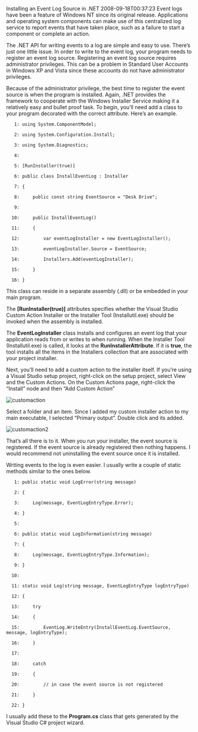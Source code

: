 Installing an Event Log Source in .NET
2008-09-18T00:37:23
Event logs have been a feature of Windows NT since its original release. Applications and operating system components can make use of this centralized log service to report events that have taken place, such as a failure to start a component or complete an action.

The .NET API for writing events to a log are simple and easy to use. There’s just one little issue. In order to write to the event log, your program needs to register an event log source. Registering an event log source requires administrator privileges. This can be a problem in Standard User Accounts in Windows XP and Vista since these accounts do not have administrator privileges.

Because of the administrator privilege, the best time to register the event source is when the program is installed. Again, .NET provides the framework to cooperate with the Windows Installer Service making it a relatively easy and bullet proof task. To begin, you’ll need add a class to your program decorated with the correct attribute. Here’s an example.
    
       1: using System.ComponentModel;
    
       2: using System.Configuration.Install;
    
       3: using System.Diagnostics;
    
       4:  
    
       5: [RunInstaller(true)]
    
       6: public class InstallEventLog : Installer
    
       7: {
    
       8:     public const string EventSource = "Desk Drive";
    
       9:  
    
      10:     public InstallEventLog()
    
      11:     {
    
      12:         var eventLogInstaller = new EventLogInstaller();
    
      13:         eventLogInstaller.Source = EventSource;
    
      14:         Installers.Add(eventLogInstaller);
    
      15:     }
    
      16: }

This class can reside in a separate assembly (.dll) or be embedded in your main program.

The **[RunInstaller(true)]** attributes specifies whether the Visual Studio Custom Action Installer or the Installer Tool (Installutil.exe) should be invoked when the assembly is installed.

The **EventLogInstaller** class installs and configures an event log that your application reads from or writes to when running. When the Installer Tool (Installutil.exe) is called, it looks at the **RunInstallerAttribute**. If it is **true**, the tool installs all the items in the Installers collection that are associated with your project installer.

Next, you’ll need to add a custom action to the installer itself. If you’re using a Visual Studio setup project, right-click on the setup project, select View and the Custom Actions. On the Custom Actions page, right-click the “Install” node and then “Add Custom Action”

![customaction](http://mike-ward.net/content/images/blog/InstallinganEventLogSourcein.NET_1184E/customaction.png)

Select a folder and an item. Since I added my custom installer action to my main executable, I selected “Primary output”. Double click and its added.

![customaction2](http://mike-ward.net/content/images/blog/InstallinganEventLogSourcein.NET_1184E/customaction2.png)

That’s all there is to it. When you run your installer, the event source is registered. If the event source is already registered then nothing happens. I would recommend not uninstalling the event source once it is installed.

Writing events to the log is even easier. I usually write a couple of static methods similar to the ones below.
    
       1: public static void LogError(string message)
    
       2: {
    
       3:     Log(message, EventLogEntryType.Error);
    
       4: }
    
       5:  
    
       6: public static void LogInformation(string message)
    
       7: {
    
       8:     Log(message, EventLogEntryType.Information);
    
       9: }
    
      10:  
    
      11: static void Log(string message, EventLogEntryType logEntryType)
    
      12: {
    
      13:     try
    
      14:     {
    
      15:         EventLog.WriteEntry(InstallEventLog.EventSource, message, logEntryType);
    
      16:     }
    
      17:  
    
      18:     catch
    
      19:     {
    
      20:         // in case the event source is not registered
    
      21:     }
    
      22: }

I usually add these to the **Program.cs** class that gets generated by the Visual Studio C# project wizard. 
